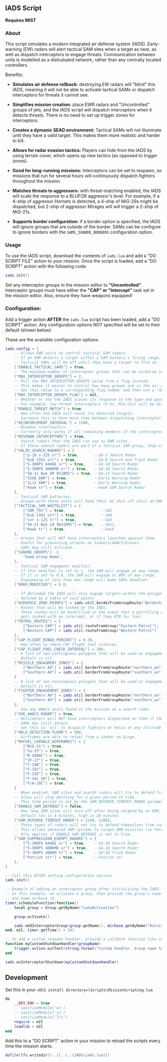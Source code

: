 ## IADS Script

<b>Requires MIST</b>

### About

This script simulates a modern integrated air defense system (IADS). Early-warning (EW) radars will alert tactical SAM sites when a target as near, as well as dispatch interceptors to engage threats. Communication between units is modelled as a distrubuted network, rather than any centrally located controllers.

Benefits:

- <b>Simulates air defense rollback:</b> destroying EW radars will "blind" this IADS, meaning it will not be able to activate tactical SAMs or dispatch interceptors for threats it cannot see.

- <b>Simplifies mission creation:</b> place EWR radars and "Uncontrolled" groups of jets, and the IADS script will dispatch interceptors when it detects threats. There is no need to set up trigger zones for interceptors.

- <b>Creates a dymanic SEAD environment:</b> Tactical SAMs will not illuminate until they have a valid target. This makes them more realistic and harder to kill.

- <b>Allows for radar evasion tactics:</b> Players can hide from the IADS by using terrain cover, which opens up new tactics (as opposed to trigger zones).

- <b>Good for long-running missions:</b> Interceptors can be set to respawn, so missions that run for several hours will continuously dispatch fighters throughout the mission.

- <b>Matches threats to aggressors:</b> with threat-matching enabled, the IADS will scale the response to a BLUFOR aggressor's level. For example, if a 4-ship of aggressor Hornets is detected, a 4-ship of MiG-29s might be dispatched, but 2-ship of aggressor Mirages will will trigger a 2-ship of MiG-21s.

- <b>Supports border configuration:</b> if a border option is specified, the IADS will ignore groups that are outside of the border. SAMs can be configure to ignore borders with the `SAMS_IGNORE_BORDERS` configuration option.

### Usage

To use the IADS script, download the contents of `iads.lua` and add a "DO SCRIPT FILE" action to your mission. Once the script is loaded, add a "DO SCRIPT" action with the following code:

```lua
iads.init()
```

Set any interceptor groups in the mission editor to <b>"Uncontrolled"</b>. Interceptor groups must have either the <b>"CAP" or "Intercept"</b> task set in the mission editor. Also, ensure they have weapons equipped!

### Configuration:

Add a trigger action <b>AFTER</b> the `iads.lua` script has been loaded, add a "DO SCRIPT" action. Any configuration options NOT specified will be set to their default (shown below).

These are the available configuration options:

```lua
iads.config = {
	-- Allows EWR units to control tactical SAM radars.
	-- If an EWR detects a target within a SAM battery's firing range, it will tell the SAM to illuminate and engage.
	-- Tactical SAMs will be off until they have a target to fire at.
	["ENABLE_TACTICAL_SAMS"] = true,
	-- The maximum number of interceptor groups that can be airborne at one time.
	["MAX_INTERCEPTOR_GROUPS"] = 2,
	-- Pull the MAX_INTERCEPTOR_GROUPS value from a flag instead.
	-- This makes it easier to control how many groups are in the air via triggers.
	-- Set this value to a corresponding flag number and then use a "SET FLAG VALUE" action to control the value.
	["MAX_INTERCEPTOR_GROUPS_FLAG"] = nil,
	-- Whether or not the IADS scales its response to the type and quantity of target aircraft.
	-- For example, low-threat interceptors (F-5s, MiG-21s) will be dispatched against A-10s, but MiG-29s will be dispatched against hornets.
	["ENABLE_THREAT_MATCH"] = true,
	-- How often the IADS will reset its detected targets.
	-- Increase this to have more time between dispatching interceptors, decrease it to dispatch interceptors more frequently.
	["REINFORCEMENT_INTERVAL"] = 1500,
	-- Respawn interceptors.
	-- Currently only works if all remaining members of the interceptor group land at an airfield.
	["RESPAWN_INTERCEPTORS"] = true,
	-- Search radars that the IADS can use as EWR sites.
	-- If these search radars are part of a Tactical SAM group, they will NOT be able to act as EWR sites.
	["VALID_SEARCH_RADARS"] = {
		["p-19 s-125 sr"] = true,       --SA-3 Search Radar
		["Kub 1S91 str"] = true,        --SA-6 Search and Track Radar
		["S-300PS 64H6E sr"] = true,    --SA-10 Search Radar
		["S-300PS 40B6MD sr"] = true,   --SA-10 Search Radar
		["SA-11 Buk SR 9S18M1"] = true, --SA-11 Search Radar
		["55G6 EWR"] = true,            --Early Warning Radar
		["1L13 EWR"] = true,            --Early Warning Radar
		["Hawk sr"] = true,             --Hawk SAM Search Radar
	},
	-- Tactical SAM batteries.
	-- Groups with these units will have their AI shut off until an EWR site instructs them to illuminate.
	["TACTICAL_SAM_WHITELIST"] = {
		["SNR_75V"] = true,                --SA2
		["Kub 1S91 str"] = true,           --SA6
		["snr s-125 tr"] = true,           --SA3
		["SA-11 Buk LN 9A310M1"] = true,   --SA11,
		["Hawk tr"] = true,                --Hawk
	},
	-- Groups that will NOT have interceptors launched against them.
	-- Useful for preventing attacks on tankers/AWACS/Drones.
	-- SAMs may still activate.
	["IGNORE_GROUPS"]  {
		"Some Group Name",
    },
    -- Tactical SAM engagment modifier.
    -- If this modifier is set to 1, the SAM will engage at max range.
    -- If it is set to 0.8, the SAM will engage at 80% of max range.
    -- Engageming at less than max range will make SAMs deadlier.
    ["RMAX_MODIFIER"] = 0.8,

    -- If definded the IADS will only engage targets within the polygon
    -- defined by a table of vec2 points
    ["AIRSPACE_ZONE_POINTS"] = iads.util.borderFromGroupRoute("BorderGroup"),
	-- Routes that will be tasked by the IADS.
	-- These routes will be backfilled in the event that a patrolling group
	-- gets tasked with an intercept, or if they RTB for fuel.
	["PATROL_ROUTES"] = {
		["Eastern CAP"] = iads.util.routeFromGroup("Eastern Patrol"),
		["Western CAP"] = iads.util.routeFromGroup("Western Patrol")
	},
	["CAP_FLIGHT_BINGO_PERCENT"] = 0.30,
	-- How often to check CAP flight fuel statuses.
	["CAP_FLIGHT_FUEL_CHECK_INTERVAL"] = 300,
	-- A list of non-continguous polygons that will be used as engagement zones.
    -- Default is nil.
	["MISSILE_ENGAGMENT_ZONES"] = {
		["Northern AO"] = iads.util.borderFromGroupRoute("northern_ao"),
        ["Southern AO"] = iads.util.borderFromGroupRoute("southern_ao"),
	}
	-- A list of non-continguous polygons that will be used as engagement zones.
    -- Default is nil.
    ["FIGHTER_ENGAGEMENT_ZONES"] = {
		["Northern AO"] = iads.util.borderFromGroupRoute("northern_ao"),
        ["Southern AO"] = iads.util.borderFromGroupRoute("southern_ao"),
	},
	-- Use any AWACS units found in the mission as a search radar
	["USE_AWACS_RADAR"] = true,
	-- Helicopters will NOT have interceptors dispatched on them if they are detected under this height in feet.
	-- SAMs may still attack.
	-- Set this to `nil` to dispatch fighters on helos at any altitude.
	["HELO_DETECTION_FLOOR"] = 500,
	-- Airframes are able to refuel from a tanker on bingo.
	["REFUEL_CAPABLE_AIRFRAMES"] = {
		["MiG-31"] = true,
		["Su-33"] = true,
		["M-2000C"] = true,
		["JF-17"] = true,
		["F-14B"] = true,
		["F-15C"] = true,
		["F-15E"] = true,
		["F-16C_50"] = true,
		["F/A-18C"] = true,
	}
	-- When enabled, SAM sites and search radars will try to defend from incoming anti-radiation missiles.
	-- Sites will stop emitting for a given period of time.
	-- This time period is set by the SAM_DEFENSE_TIMEOUT_RANGE parameter.
	["ENABLE_SAM_DEFENSE"] = false,
    -- How long SAM sites will turn off after being targetd by an ARM, in a low-high range.
	-- Default low is 4 minutes, high is 20 minutes
	["SAM_DEFENSE_TIMEOUT_RANGE"] = {240, 1200},
	-- These types of radars will not try to defend themselves from incoming ARMs.
	-- This allows advanced SAM systems to target ARM missiles (ie Patriot and SA10).
	-- Only applies if ENABLE_SAM_DEFENSE is set to true.
	["SAM_SUPPRESSION_EXEMPT_RADARS"] = {
		["S-300PS 64H6E sr"] = true,	--SA-10 Search Radar
		["S-300PS 40B6MD sr"] = true,	--SA-10 Search Radar
		["S-300PS 40B6M tr"] = true,    --SA-10 Track Radar
		["Patriot str"] = true,         --Patriot str
	},
}

-- Call this AFTER setting configuration options
iads.init()

-- Example of adding an interceptor group after initializing the IADS.
-- In this example, we activate a group, then provide the group's name
-- and home airbase id.
timer.scheduleFunction(function()
	local group = Group.getByName("LateActivation")

	group:activate()

	iads.addInterceptorGroup(group:getName(), Airbase.getByName("Kutaisi"):getID())
end, nil, timer.getTime() + 10)

-- To add a custom respawn handler, provide a callback function like so:
function myCustomShutdownHandler(groupName)
	trigger.action.outText(string.format("Custom handler. Group name %s", groupName), 30)
end

iads.onInterceptorShutdown(myCustomShutdownHandler)
```

## Development

Set this in your `<DCS install directory>\Scripts\MissionScripting.lua`

```lua
do
    __DEV_ENV = true
    -- sanitizeModule('os')
    -- sanitizeModule('io')
    -- sanitizeModule('lfs')
    require = nil
    loadlib = nil
end
```

Add this to a "DO SCRIPT" action in your mission to reload the scripts every time the mission starts.

```lua
dofile(lfs.writedir()..[[..\..\IADS\iads.lua]])
```
